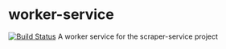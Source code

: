 # worker-service
[![Build Status](https://dev.azure.com/mmmolin78/mmmolin/_apis/build/status/mmmolin.worker-service?branchName=master)](https://dev.azure.com/mmmolin78/mmmolin/_build/latest?definitionId=10&branchName=master)
A worker service for the scraper-service project
